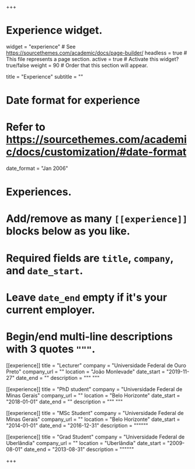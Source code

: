 +++
# Experience widget.
widget = "experience"  # See https://sourcethemes.com/academic/docs/page-builder/
headless = true  # This file represents a page section.
active = true  # Activate this widget? true/false
weight = 90  # Order that this section will appear.

title = "Experience"
subtitle = ""

# Date format for experience
#   Refer to https://sourcethemes.com/academic/docs/customization/#date-format
date_format = "Jan 2006"

# Experiences.
#   Add/remove as many `[[experience]]` blocks below as you like.
#   Required fields are `title`, `company`, and `date_start`.
#   Leave `date_end` empty if it's your current employer.
#   Begin/end multi-line descriptions with 3 quotes `"""`.
[[experience]]
  title = "Lecturer"
  company = "Universidade Federal de Ouro Preto"
  company_url = ""
  location = "João Monlevade"
  date_start = "2019-11-27"
  date_end = ""
  description = """
  """

[[experience]]
  title = "PhD student"
  company = "Universidade Federal de Minas Gerais"
  company_url = ""
  location = "Belo Horizonte"
  date_start = "2018-01-01"
  date_end = ""
  description = """
  """

[[experience]]
  title = "MSc Student"
  company = "Universidade Federal de Minas Gerais"
  company_url = ""
  location = "Belo Horizonte"
  date_start = "2014-01-01"
  date_end = "2016-12-31"
  description = """"""

[[experience]]
  title = "Grad Student"
  company = "Universidade Federal de Uberlândia"
  company_url = ""
  location = "Uberlândia"
  date_start = "2009-08-01"
  date_end = "2013-08-31"
  description = """"""

+++
